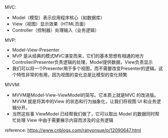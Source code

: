 MVC:
- Model（模型）表示应用程序核心（如数据库）
- View（视图）显示效果（HTML页面）
- Controller（控制器）处理输入（业务逻辑）

MVP:
- Model-View-Presenter
- MVP 是从经典的模式MVC演变而来，它们的基本思想有相通的地方Controller/Presenter负责逻辑的处理，Model提供数据，View负责显示
- 我们可以将一个Presenter用于多个视图，而不需要改变Presenter的逻辑。这个特性非常的有用，因为视图的变化总是比模型的变化频繁

MVVM:
- MVVM是Model-View-ViewModel的简写。它本质上就是MVC 的改进版。MVVM 就是将其中的View 的状态和行为抽象化，让我们将视图 UI 和业务逻辑分开。
- 当然这些事 ViewModel 已经帮我们做了，它可以取出 Model 的数据同时帮忙处理 View 中由于需要展示内容而涉及的业务逻辑

reference: https://www.cnblogs.com/ranyonsue/p/12090647.html
